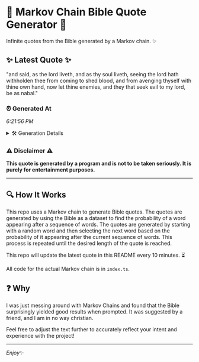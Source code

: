 # 📖 Markov Chain Bible Quote Generator 📖

Infinite quotes from the Bible generated by a Markov chain. ✨

## ✨ Latest Quote ✨
"and said, as the lord liveth, and as thy soul liveth, seeing the lord hath withholden thee from coming to shed blood, and from avenging thyself with thine own hand, now let thine enemies, and they that seek evil to my lord, be as nabal."

### ⏰ Generated At
*6:21:56 PM*

<details>
    <summary>🛠️ Generation Details</summary>
    <p>
        <strong>🌱 Seed:</strong> and<br>
        <strong>🔄 Iterations:</strong> 44<br>
        <strong>📜 Context History:</strong><br>[ and ]: said,<br>[ and, said, ]: as<br>[ and, said,, as ]: the<br>[ and, said,, as, the ]: lord<br>[ and, said,, as, the, lord ]: liveth,<br>[ and, said,, as, the, lord, liveth, ]: and<br>[ said,, as, the, lord, liveth,, and ]: as<br>[ as, the, lord, liveth,, and, as ]: thy<br>[ the, lord, liveth,, and, as, thy ]: soul<br>[ lord, liveth,, and, as, thy, soul ]: liveth,<br>[ liveth,, and, as, thy, soul, liveth, ]: seeing<br>[ and, as, thy, soul, liveth,, seeing ]: the<br>[ as, thy, soul, liveth,, seeing, the ]: lord<br>[ thy, soul, liveth,, seeing, the, lord ]: hath<br>[ soul, liveth,, seeing, the, lord, hath ]: withholden<br>[ liveth,, seeing, the, lord, hath, withholden ]: thee<br>[ seeing, the, lord, hath, withholden, thee ]: from<br>[ the, lord, hath, withholden, thee, from ]: coming<br>[ lord, hath, withholden, thee, from, coming ]: to<br>[ hath, withholden, thee, from, coming, to ]: shed<br>[ withholden, thee, from, coming, to, shed ]: blood,<br>[ thee, from, coming, to, shed, blood, ]: and<br>[ from, coming, to, shed, blood,, and ]: from<br>[ coming, to, shed, blood,, and, from ]: avenging<br>[ to, shed, blood,, and, from, avenging ]: thyself<br>[ shed, blood,, and, from, avenging, thyself ]: with<br>[ blood,, and, from, avenging, thyself, with ]: thine<br>[ and, from, avenging, thyself, with, thine ]: own<br>[ from, avenging, thyself, with, thine, own ]: hand,<br>[ avenging, thyself, with, thine, own, hand, ]: now<br>[ thyself, with, thine, own, hand,, now ]: let<br>[ with, thine, own, hand,, now, let ]: thine<br>[ thine, own, hand,, now, let, thine ]: enemies,<br>[ own, hand,, now, let, thine, enemies, ]: and<br>[ hand,, now, let, thine, enemies,, and ]: they<br>[ now, let, thine, enemies,, and, they ]: that<br>[ let, thine, enemies,, and, they, that ]: seek<br>[ thine, enemies,, and, they, that, seek ]: evil<br>[ enemies,, and, they, that, seek, evil ]: to<br>[ and, they, that, seek, evil, to ]: my<br>[ they, that, seek, evil, to, my ]: lord,<br>[ that, seek, evil, to, my, lord, ]: be<br>[ seek, evil, to, my, lord,, be ]: as<br>[ evil, to, my, lord,, be, as ]: nabal.<br>
    </p>
</details>

### ⚠️ Disclaimer ⚠️
**This quote is generated by a program and is not to be taken seriously. It is purely for entertainment purposes.**

---

## 🔍 How It Works

This repo uses a Markov chain to generate Bible quotes. The quotes are generated by using the Bible as a dataset to find the probability of a word appearing after a sequence of words. The quotes are generated by starting with a random word and then selecting the next word based on the probability of it appearing after the current sequence of words. This process is repeated until the desired length of the quote is reached.

This repo will update the latest quote in this README every 10 minutes. ⏳

All code for the actual Markov chain is in `index.ts`.

## ❓ Why

I was just messing around with Markov Chains and found that the Bible surprisingly yielded good results when prompted. 
It was suggested by a friend, and I am in no way christian.

Feel free to adjust the text further to accurately reflect your intent and experience with the project!

---

*Enjoy*✨
